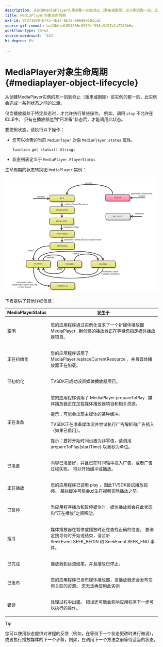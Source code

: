 ```yaml
---
description: 从创建MediaPlayer实例的那一刻到终止（重用或删除）该实例的那一刻，此实例会完成一系列状态之间的过渡。
title: MediaPlayer对象生命周期
exl-id: 0f2f3699-b745-4b14-8b7e-68696960ccab
source-git-commit: be43bbbd1051886c8979ff590a3197b2a7249b6a
workflow-type: tm+mt
source-wordcount: '434'
ht-degree: 0%

---
```


# MediaPlayer对象生命周期{#mediaplayer-object-lifecycle}

从创建MediaPlayer实例的那一刻到终止（重用或删除）该实例的那一刻，此实例会完成一系列状态之间的过渡。

仅当播放器处于特定状态时，才允许执行某些操作。 例如，调用 `play` 不允许在IDLE中。 只有在播放器达到“已准备”状态后，才能调用此状态。

要使用状态，请执行以下操作：

* 您可以检索的当前 `MediaPlayer` 对象 `MediaPlayer.status` 属性。

   ```
   function get status():String;
   ```

* 状态列表定义于 `MediaPlayer.PlayerStatus`.

生命周期的状态转换图 `MediaPlayer` 实例：
<!--<a id="fig_1C55DE3F186F4B36AFFDCDE90379534C"></a>-->

![](assets/player-state-transitions-diagram-flash-1_2_web.png)

下表提供了其他详细信息：

<table id="table_426F0093E4214EA88CD72A7796B58DFD"> 
 <thead> 
  <tr> 
   <th colname="col1" class="entry"> <span class="codeph"> MediaPlayerStatus </span> </th> 
   <th colname="col2" class="entry"> 发生于 </th> 
  </tr> 
 </thead>
 <tbody> 
  <tr> 
   <td colname="col1"> <span class="codeph"> 空闲 </span> </td> 
   <td colname="col2"> <p> 您的应用程序通过实例化请求了一个新媒体播放器 <span class="codeph"> MediaPlayer </span>. 新创建的播放器正在等待您指定媒体播放器项目。 </p> </td> 
  </tr> 
  <tr> 
   <td colname="col1"> <span class="codeph"> 正在初始化 </span> </td> 
   <td colname="col2"> <p>您的应用程序调用了 <span class="codeph"> MediaPlayer.replaceCurrentResource </span>，并且媒体播放器正在加载。 </p> </td> 
  </tr> 
  <tr> 
   <td colname="col1"> <span class="codeph"> 已初始化 </span> </td> 
   <td colname="col2"> <p>TVSDK已成功设置媒体播放器项目。 </p> </td> 
  </tr> 
  <tr> 
   <td colname="col1"> <span class="codeph"> 正在准备 </span> </td> 
   <td colname="col2"> <p>您的应用程序调用了 <span class="codeph"> MediaPlayer.prepareToPlay </span>. 媒体播放器正在加载媒体播放器项目和相关资源。 </p> <p>提示：可能会出现主媒体的某种缓冲。 </p> <p>TVSDK正在准备媒体流并尝试执行广告解析和广告插入（如果已启用）。 </p> <p>提示：要将开始时间设置为非零值，请调用 <span class="codeph"> prepareToPlay(startTime) </span> 以毫秒为单位。 </p> </td> 
  </tr> 
  <tr> 
   <td colname="col1"> <span class="codeph"> 已准备 </span> </td> 
   <td colname="col2"> <p>内容已准备好，并且已在时间轴中插入广告，或者广告过程失败。 可以开始缓冲或播放。 </p> </td> 
  </tr> 
  <tr> 
   <td colname="col1"> <span class="codeph"> 正在播放 </span> </td> 
   <td colname="col2"> <p>您的应用程序已调用 <span class="codeph"> play </span>，因此TVSDK尝试播放视频。 某些缓冲可能会发生在视频实际播放之前。 </p> </td> 
  </tr> 
  <tr> 
   <td colname="col1"> <span class="codeph"> 已暂停 </span> </td> 
   <td colname="col2"> <p>当应用程序播放和暂停媒体时，媒体播放器会在此状态和“正在播放”之间移动。 </p> </td> 
  </tr> 
  <tr> 
   <td colname="col1"> <span class="codeph"> 搜寻 </span> </td> 
   <td colname="col2"> <p>媒体播放器在暂停或播放时正在查找正确的位置。 要确定搜寻何时开始或结束，请监听 <span class="codeph"> SeekEvent.SEEK_BEGIN </span> 和 <span class="codeph"> SeekEvent.SEEK_END </span> 事件。 </p> </td> 
  </tr> 
  <tr> 
   <td colname="col1"> <span class="codeph"> 已完成 </span> </td> 
   <td colname="col2"> <p>播放器到达流结尾，并且播放已停止。 </p> </td> 
  </tr> 
  <tr> 
   <td colname="col1"> <span class="codeph"> 已发布 </span> </td> 
   <td colname="col2"> <p>您的应用程序已发布媒体播放器，该播放器还会发布任何关联的资源。 您无法再使用此实例 </p> </td> 
  </tr> 
  <tr> 
   <td colname="col1"> <span class="codeph"> 错误 </span> </td> 
   <td colname="col2"> <p>处理过程中出错。 错误还可能会影响应用程序下一步可以执行的操作。 </p> </td> 
  </tr> 
 </tbody> 
</table>

>[!TIP]
>
>您可以使用状态提供对进程的反馈（例如，在等待下一个状态更改时进行微调），或者执行播放媒体的下一个步骤，例如，在调用下一个方法之前等待适当的状态。
